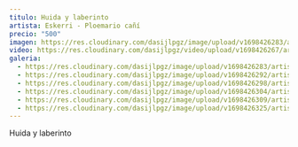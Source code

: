 ```yaml
---
titulo: Huida y laberinto
artista: Eskerri - Ploemario cañí
precio: "500"
imagen: https://res.cloudinary.com/dasijlpgz/image/upload/v1698426283/artistas/Eskerri%20-%20Ploemario%20ca%C3%B1%C3%AD/14_Huida%20y%20laberinto/P1070632.jpg
video: https://res.cloudinary.com/dasijlpgz/video/upload/v1698426267/artistas/Eskerri%20-%20Ploemario%20ca%C3%B1%C3%AD/14_Huida%20y%20laberinto/Sin_t%C3%ADtulo_1.mp4
galeria:
  - https://res.cloudinary.com/dasijlpgz/image/upload/v1698426283/artistas/Eskerri%20-%20Ploemario%20ca%C3%B1%C3%AD/14_Huida%20y%20laberinto/P1070632.jpg
  - https://res.cloudinary.com/dasijlpgz/image/upload/v1698426292/artistas/Eskerri%20-%20Ploemario%20ca%C3%B1%C3%AD/14_Huida%20y%20laberinto/P1070634.jpg
  - https://res.cloudinary.com/dasijlpgz/image/upload/v1698426298/artistas/Eskerri%20-%20Ploemario%20ca%C3%B1%C3%AD/14_Huida%20y%20laberinto/P1070635.jpg
  - https://res.cloudinary.com/dasijlpgz/image/upload/v1698426304/artistas/Eskerri%20-%20Ploemario%20ca%C3%B1%C3%AD/14_Huida%20y%20laberinto/P1070639.jpg
  - https://res.cloudinary.com/dasijlpgz/image/upload/v1698426309/artistas/Eskerri%20-%20Ploemario%20ca%C3%B1%C3%AD/14_Huida%20y%20laberinto/P1070640.jpg
  - https://res.cloudinary.com/dasijlpgz/image/upload/v1698426325/artistas/Eskerri%20-%20Ploemario%20ca%C3%B1%C3%AD/14_Huida%20y%20laberinto/P1070646.jpg
---
```

H﻿uida y laberinto